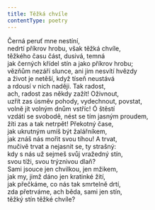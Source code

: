 ```yaml
---
title: Těžká chvíle
contentType: poetry
---
```


<section>

Černá peruť mne nestíní,  
nedrtí příkrov hrobu, však těžká chvíle,  
těžkého času část, dusivá, temná  
jak černých křídel stín a jako příkrov hrobu;  
vězňům nezáří slunce, ani jim nesvítí hvězdy  
a život je netěší, když tíseň neustává  
a rdousí v nich naději. Tak radost,  
ach, radost zas někdy zažít! Oživnout,  
uzřít zas úsměv pohody, vydechnout, povstat,  
volně jít volným dnům vstříc! Ó štěstí  
vzdáti se svobodě, nést se tím jasným proudem,  
žíti zas a tak netrpět! Překotný čase,  
jak ukrutným umíš být žalářníkem,  
jak znáš nás mořit svou tíhou! A trvat,  
mučivě trvat a nejasnit se, ty strašný:  
kdy s nás už sejmeš svůj vražedný stín,  
svou tíži, svou trýznivou dlaň?  
Sami jsouce jen chvilkou, jen mžikem,  
jak my, jimž dáno jen kratinké žití,  
jak přečkáme, co nás tak smrtelně drtí,  
zda přetrváme, ach běda, sami jen stín,  
těžký stín těžké chvíle?

</section>
